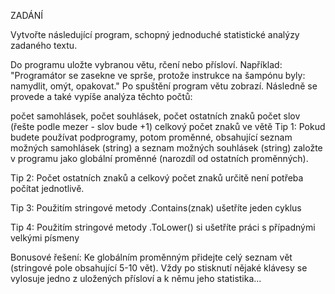 ZADÁNÍ

Vytvořte následující program, schopný jednoduché statistické analýzy zadaného textu.

Do programu uložte vybranou větu, rčení nebo přísloví. Například: "Programátor se zasekne ve sprše, protože instrukce na šampónu byly: namydlit, omýt, opakovat." Po spuštění program větu zobrazí. Následně se provede a také vypíše analýza těchto počtů:

počet samohlásek,
počet souhlásek,
počet ostatních znaků
počet slov (řešte podle mezer - slov bude +1)
celkový počet znaků ve větě
Tip 1: Pokud budete používat podprogramy, potom proměnné, obsahující seznam možných samohlásek (string) a seznam možných souhlásek (string) založte v programu jako globální proměnné (narozdíl od ostatních proměnných).

Tip 2: Počet ostatních znaků a celkový počet znaků určitě není potřeba počítat jednotlivě.

Tip 3: Použitím stringové metody .Contains(znak) ušetříte jeden cyklus

Tip 4: Použitím stringové metody .ToLower() si ušetříte práci s případnými velkými písmeny

Bonusové řešení: Ke globálním proměnným přidejte celý seznam vět (stringové pole obsahující 5-10 vět). Vždy po stisknutí nějaké klávesy se vylosuje jedno z uložených přísloví a k němu jeho statistika...

                
